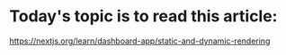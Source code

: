 # Today's topic is to read this article:

https://nextjs.org/learn/dashboard-app/static-and-dynamic-rendering